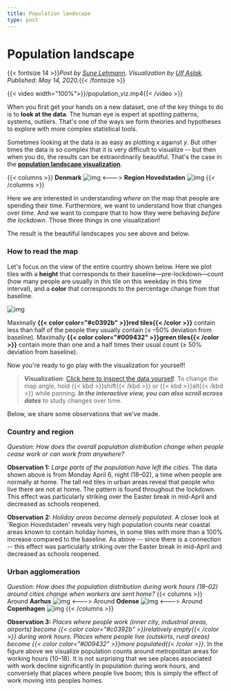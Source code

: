 ```yaml
---
title: Population landscape
type: post
---
```


# **Population landscape**

{{< fontsize 14 >}}*Post by [Sune Lehmann](mailto:sljo@dtu.dk). Visualization by [Ulf Aslak](mailto:ulfaslak@gmail.com). Published: May 14, 2020.*{{< /fontsize >}} <!-- {{< lastmod >}} -->

{{< video width="100%">}}/population_viz.mp4{{< /video >}}

When you first get your hands on a new dataset, one of the key things to do is to **look at the data**. The human eye is expert at spotting patterns, systems, outliers. That's one of the ways we form theories and hypotheses to explore with more complex statistical tools.

Sometimes looking at the data is as easy as plotting *x* against *y*. But other times the data is so complex that it is very difficult to visualize -- but then when you do, the results can be extraordinarily beautiful. That's the case in the [**population landscape visualization**](/mobility/popdensevis/index.html).

{{< columns >}}
**Denmark**
![img](/popdensview1.png)
<--->
**Region Hovedstaden**
![img](/popdensview2.png)
{{< /columns >}}

Here we are interested in understanding *where* on the map that people are spending their time. Furthermore, we want to understand how that changes over *time*. And we want to compare that to how they were behaving *before the lockdown*. Those three things in one visualization!

The result is the beautiful landscapes you see above and below. 

### **How to read the map**
Let's focus on the view of the entire country shown below. Here we plot tiles with a **height** that corresponds to their baseline—pre-lockdown—count (how many people are usually in this tile on this weekday in this time interval), and a **color** that corresponds to the percentage change from that baseline. 

![img](/popdensview1.png)


Maximally **{{< color color="#c0392b" >}}red tiles{{< /color >}}** contain less than half of the people they usually contain (≤ –50% deviation from baseline). Maximally **{{< color color="#009432" >}}green tiles{{< /color >}}** contain more than one and a half times their usual count (≥ 50% deviation from baseline).

Now you're ready to go play with the visualization for yourself!

> **Visualization**:  [Click here to inspect the data yourself](/mobility/popdensevis/index.html).
> To change the map angle, hold {{< kbd >}}shift{{< /kbd >}} or {{< kbd >}}alt{{< /kbd >}} while panning. ***In the interactive view, you can also scroll across dates*** to study changes over time.

Below, we share some observations that we've made.

### **Country and region**
*Question: How does the overall population distribution change when people cease work or can work from anywhere?*

**Observation 1:** *Large parts of the population have left the cities.* The data shown above is from Monday April 6, night (18–02), a time when people are normally at home. The tall red tiles in urban areas reveal that people who live there are not at home. The pattern is found throughout the lockdown. This effect was particularly striking over the Easter break in mid-April and decreased as schools reopened. 

**Observation 2:** *Holiday areas become densely populated.* A closer look at 'Region Hovedstaden' reveals very high population counts near coastal areas known to contain holiday homes, in some tiles with more than a 100% increase compared to the baseline. As above -- since there is a connection -- this effect was particularly striking over the Easter break in mid-April and decreased as schools reopened. 

### **Urban agglomeration**
*Question: How does the population distribution during work hours (18–02) around cities change when workers are sent home?*
{{< columns >}}
Around **Aarhus**
![img](/popdens_aarhus.png)
<--->
Around **Odense**
![img](/popdens_odense.png)
<--->
Around **Copenhagen**
![img](/popdens_copenhagen.png)
{{< /columns >}}

**Observation 3:** *Places where people work (inner city, industrial areas, airports) become {{< color color="#c0392b" >}}relatively empty{{< /color >}} during work hours. Places where people live (outskirts, rural areas) become {{< color color="#009432" >}}more populated{{< /color >}}*. In the figure above we visualize population counts around metropolitan areas for working hours (10–18). It is not surprising that we see places associated with work decline significantly in population during work hours, and conversely that places where people live boom; this is simply the effect of work moving into peoples homes.